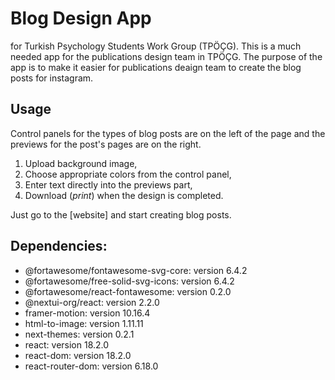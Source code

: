 # Blog Design App
for Turkish Psychology Students Work Group (TPÖÇG).
This is a much needed app for the publications design team in TPÖÇG. 
The purpose of the app is to make it easier for publications deaign team to create the blog posts for instagram.

## Usage

Control panels for the types of blog posts are on the left of the page and the previews for the post's pages are on the right.
1. Upload background image,
2. Choose appropriate colors from the control panel,
3. Enter text directly into the previews part,
4. Download (*print*) when the design is completed.

Just go to the [website] and start creating blog posts.

## Dependencies:
- @fortawesome/fontawesome-svg-core: version 6.4.2
- @fortawesome/free-solid-svg-icons: version 6.4.2
- @fortawesome/react-fontawesome: version 0.2.0
- @nextui-org/react: version 2.2.0
- framer-motion: version 10.16.4
- html-to-image: version 1.11.11
- next-themes: version 0.2.1
- react: version 18.2.0
- react-dom: version 18.2.0
- react-router-dom: version 6.18.0